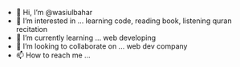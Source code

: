- 👋 Hi, I’m @wasiulbahar
- 👀 I’m interested in ... learning code, reading book, listening quran recitation
- 🌱 I’m currently learning ... web developing
- 💞️ I’m looking to collaborate on ... web dev company
- 📫 How to reach me ...

<!---
wasiulbahar/wasiulbahar is a ✨ special ✨ repository because its `README.md` (this file) appears on your GitHub profile.
You can click the Preview link to take a look at your changes.
--->
